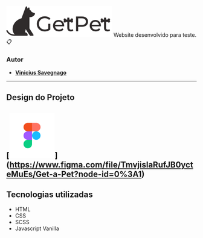 ![Get a Pet Logo](https://github.com/savegdesigner/GetPet/blob/master/assets/icons/getpet-logo.svg)
Website desenvolvido para teste. :clipboard:

### Autor 
- [**Vinicius Savegnago**](https://www.instagram.com/vsgdesigner/)

---

## Design do Projeto

[![Figma Logo](https://github.com/savegdesigner/GetPet/blob/master/figma-logo.svg)]
(https://www.figma.com/file/TmvjislaRufJB0ycteMuEs/Get-a-Pet?node-id=0%3A1)
---

## Tecnologias utilizadas

- HTML
- CSS
- SCSS
- Javascript Vanilla
